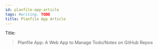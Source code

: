 ```yaml
---
id: planfile-app-article
tags: #writing, TODO
title: Planfile App Article
---
```


Title:

> Planfile App: A Web App to Manage Todo/Notes on GitHub Repos